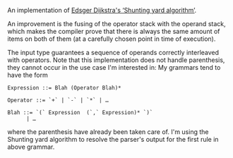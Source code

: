 
An implementation of [Edsger Dijkstra's ‘Shunting yard algorithm’][1].

An improvement is the fusing of the operator stack with the operand
stack, which makes the compiler prove that there is always the same
amount of items on both of them (at a carefully chosen point in time
of execution).

The input type guarantees a sequence of operands correctly interleaved
with operators.  Note that this implementation does not handle
parenthesis, they cannot occur in the use case I'm interested in: My
grammars tend to have the form

    Expression ::= Blah (Operator Blah)*

    Operator ::= `+` | `-` | `*` | …

    Blah ::= `(` Expression  (`,` Expression)* `)`
          | …

where the parenthesis have already been taken care of.  I'm using the
Shunting yard algorithm to resolve the parser's output for the first
rule in above grammar.

[1]: https://en.wikipedia.org/wiki/Shunting_yard_algorithm
